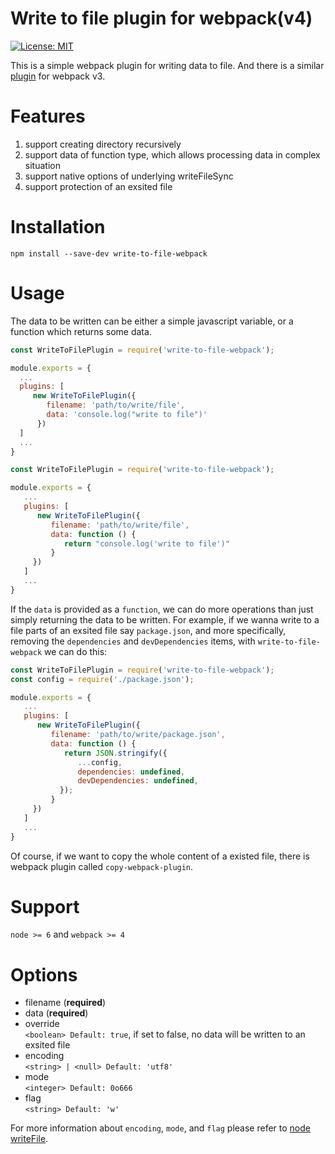 # Write to file plugin for webpack(v4)
[![License: MIT](https://img.shields.io/badge/License-MIT-blue.svg)](https://opensource.org/licenses/MIT)

This is a simple webpack plugin for writing data to file. And there is a similar [plugin](https://github.com/Gyumeijie/write-file-webpack) for webpack v3.

# Features
1. support creating directory recursively
2. support data of function type, which allows processing data in complex situation
3. support native options of underlying writeFileSync
4. support protection of an exsited file

# Installation
`npm install --save-dev write-to-file-webpack`

# Usage
The data to be written can be either a simple javascript variable, or a function which returns some data. 

```javascript
const WriteToFilePlugin = require('write-to-file-webpack');

module.exports = {
  ...
  plugins: [
     new WriteToFilePlugin({ 
        filename: 'path/to/write/file', 
        data: 'console.log("write to file")'
      })
  ]
  ...
}
```

```javascript
const WriteToFilePlugin = require('write-to-file-webpack');

module.exports = {
   ...
   plugins: [
      new WriteToFilePlugin({ 
         filename: 'path/to/write/file', 
         data: function () {
            return "console.log('write to file')"
         }
     })
   ]
   ...
}
```

If the `data` is provided as a `function`, we can do more operations than just simply returning the data to be written. For example, if we wanna write to a file parts of an exsited file say `package.json`, and more specifically, removing the `dependencies` and `devDependencies` items, with `write-to-file-webpack` we can do this:

```javascript
const WriteToFilePlugin = require('write-to-file-webpack');
const config = require('./package.json');

module.exports = {
   ...
   plugins: [
      new WriteToFilePlugin({ 
         filename: 'path/to/write/package.json', 
         data: function () {
            return JSON.stringify({
               ...config,
               dependencies: undefined,
               devDependencies: undefined,
           });
         }
     })
   ]
   ...
}
```
Of course, if we want to copy the whole content of a existed file, there is webpack plugin called `copy-webpack-plugin`.

# Support
`node >= 6` and `webpack >= 4`

# Options
- filename (**required**)
- data (**required**)
- override          
`<boolean> Default: true`, if set to false, no data will be written to an exsited file 
- encoding     
`<string> | <null> Default: 'utf8'`
- mode       
`<integer> Default: 0o666`
- flag        
`<string> Default: 'w'`

For more information about `encoding`, `mode`, and `flag` please refer to [node writeFile](https://nodejs.org/docs/latest-v9.x/api/fs.html#fs_fs_writefilesync_file_data_options).
